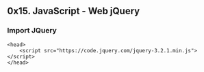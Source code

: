 ## 0x15. JavaScript - Web jQuery


### Import JQuery
````
<head>
    <script src="https://code.jquery.com/jquery-3.2.1.min.js"></script>
</head>
````
